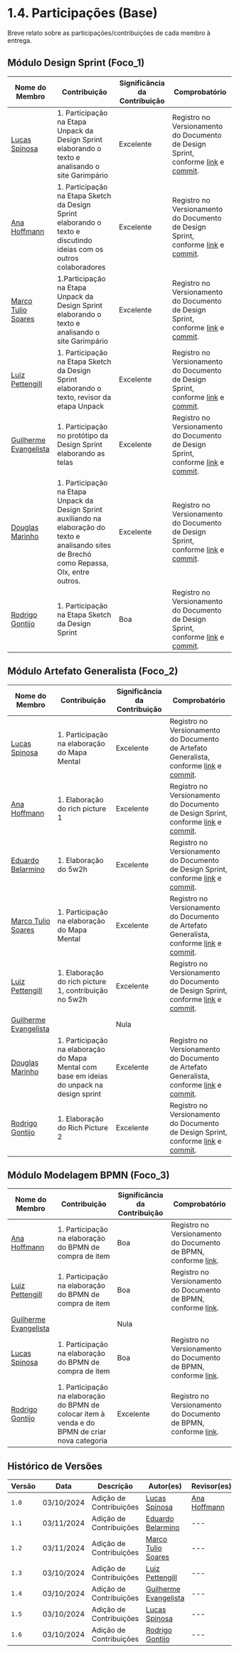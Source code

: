 # 1.4. Participações (Base)

Breve relato sobre as participações/contribuições de cada membro à entrega. 

## Módulo Design Sprint (Foco_1)

| Nome do Membro |          Contribuição               | Significância da Contribuição | Comprobatório |
| -------------- | ----------------------------------- | ----------------------------- | ------------- | 
| [Lucas Spinosa](https://github.com/LucasSpinosa)  | 1. Participação na Etapa Unpack da Design Sprint elaborando o texto e analisando o site Garimpário | Excelente | Registro no Versionamento do Documento de Design Sprint, conforme [link](/docs/Base/1.1.DesignSprint.md) e [commit](https://github.com/UnBArqDsw2024-2/2024.2_G2_Brecho_Entrega_01/commit/9f59db025185ba320ee218f5afb64113e6ac12c0).|
| [Ana Hoffmann](https://github.com/AnHoff)  | 1. Participação na Etapa Sketch da Design Sprint elaborando o texto e discutindo ideias com os outros colaboradores | Excelente | Registro no Versionamento do Documento de Design Sprint, conforme [link](/docs/Base/1.1.DesignSprint.md) e [commit](https://github.com/UnBArqDsw2024-/2024.2_G2_Brecho_Entrega_01/pull/36/commits/9121db7f72d565cca1fef73f2fc6e3815731689c). |
| [Marco Tulio Soares](https://github.com/MarcoTulioSoares)  | 1.Participação na Etapa Unpack da Design Sprint elaborando o texto e analisando o site Garimpário | Excelente | Registro no Versionamento do Documento de Design Sprint, conforme [link](/docs/Base/1.1.DesignSprint.md) e [commit](https://github.com/UnBArqDsw2024-2/2024.2_G2_Brecho_Entrega_01/commit/9f59db025185ba320ee218f5afb64113e6ac12c0). | Boa | Registro no Versionamento do Documento de Design Sprint, conforme [link](/docs/Base/1.1.DesignSprint.md) e [commit](https://github.com/UnBArqDsw2024-/2024.2_G2_Brecho_Entrega_01/pull/36/commits/9121db7f72d565cca1fef73f2fc6e3815731689c). |
| [Luiz Pettengill](https://github.com/LuizPettengill)  | 1. Participação na Etapa Sketch da Design Sprint elaborando o texto, revisor da etapa Unpack | Excelente | Registro no Versionamento do Documento de Design Sprint, conforme [link](/docs/Base/1.1.DesignSprint.md) e [commit](https://github.com/UnBArqDsw2024-2/2024.2_G2_Brecho_Entrega_01/commit/f598c79527a6d23dec43461d6090781601a1b5b7).|
| [Guilherme Evangelista](https://github.com/guinuto)  | 1. Participação no protótipo da Design Sprint elaborando as telas | Excelente | Registro no Versionamento do Documento de Design Sprint, conforme [link](/docs/Base/1.1.DesignSprint.md) e [commit](https://github.com/UnBArqDsw2024-2/2024.2_G2_Brecho_Entrega_01/commit/f518b1fc86b194b00293822e2b64652f7d5805ba).|
| [Douglas Marinho](https://github.com/M4RINH0)  | 1. Participação na Etapa Unpack da Design Sprint auxiliando na elaboração do texto e analisando sites de Brechó como Repassa, Olx, entre outros.| Excelente | Registro no Versionamento do Documento de Design Sprint, conforme [link](/docs/Base/1.1.DesignSprint.md) e [commit](https://github.com/UnBArqDsw2024-2/2024.2_G2_Brecho_Entrega_01/commit/9f59db025185ba320ee218f5afb64113e6ac12c0).|
| [Rodrigo Gontijo](https://github.com/rodrigogontijoo)  | 1. Participação na Etapa Sketch da Design Sprint | Boa | Registro no Versionamento do Documento de Design Sprint, conforme [link](/docs/Base/1.1.DesignSprint.md) e [commit](https://github.com/UnBArqDsw2024-2/2024.2_G2_Brecho_Entrega_01/commit/28d4f039c5582bd6d5207885c472e3b064aba7be). |



## Módulo Artefato Generalista (Foco_2)

| Nome do Membro |          Contribuição               | Significância da Contribuição | Comprobatório |
| -------------- | ----------------------------------- | ----------------------------- | ------------- | 
| [Lucas Spinosa](https://github.com/LucasSpinosa)  | 1. Participação na elaboração do Mapa Mental | Excelente | Registro no Versionamento do Documento de Artefato Generalista, conforme [link](/docs/Base/1.2.ArtefatoGeneralista.md) e [commit](https://github.com/UnBArqDsw2024-2/2024.2_G2_Brecho_Entrega_01/commit/35f90ea6b41c6424bfe05f6a4b24064529c5e2ec).|
| [Ana Hoffmann](https://github.com/AnHoff)  | 1. Elaboração do rich picture 1 | Excelente | Registro no Versionamento do Documento de Design Sprint, conforme [link](/docs/Base/1.1.DesignSprint.md) e [commit](https://github.com/UnBArqDsw2024-2/2024.2_G2_Brecho_Entrega_01/commit/9121db7f72d565cca1fef73f2fc6e3815731689c). |
| [Eduardo Belarmino](https://github.com/eduard0803) | 1. Elaboração do 5w2h | Excelente | Registro no Versionamento do Documento de Design Sprint, conforme [link](/Base/5w2h.md) e [commit](https://github.com/UnBArqDsw2024-2/2024.2_G2_Brecho_Entrega_01/commit/6b37a881046356767c691a30eff47e2e06083237). |
| [Marco Tulio Soares](https://github.com/MarcoTulioSoares)  | 1. Participação na elaboração do Mapa Mental | Excelente | Registro no Versionamento do Documento de Artefato Generalista, conforme [link](/docs/Base/1.2.ArtefatoGeneralista.md) e [commit](https://github.com/UnBArqDsw2024-2/2024.2_G2_Brecho_Entrega_01/commit/35f90ea6b41c6424bfe05f6a4b24064529c5e2ec).|
| [Luiz Pettengill](https://github.com/LuizPettengill)  | 1. Elaboração do rich picture 1, contribuição no 5w2h | Excelente | Registro no Versionamento do Documento de Design Sprint, conforme [link](/docs/Base/1.1.DesignSprint.md) e [commit](https://github.com/UnBArqDsw2024-2/2024.2_G2_Brecho_Entrega_01/commit/f598c79527a6d23dec43461d6090781601a1b5b7). |
| [Guilherme Evangelista](https://github.com/guinuto)  | | Nula | |
| [Douglas Marinho](https://github.com/M4RINH0)  | 1. Participação na elaboração do Mapa Mental com base em ideias do unpack na design sprint | Excelente | Registro no Versionamento do Documento de Artefato Generalista, conforme [link](/docs/Base/1.2.ArtefatoGeneralista.md) e [commit](https://github.com/UnBArqDsw2024-2/2024.2_G2_Brecho_Entrega_01/commit/35f90ea6b41c6424bfe05f6a4b24064529c5e2ec).|
| [Rodrigo Gontijo](https://github.com/rodrigogontijoo)  |  1. Elaboração do Rich Picture 2 | Excelente | Registro no Versionamento do Documento de Design Sprint, conforme [link](/docs/Base/1.1.DesignSprint.md) e [commit](https://github.com/UnBArqDsw2024-2/2024.2_G2_Brecho_Entrega_01/commit/28d4f039c5582bd6d5207885c472e3b064aba7be). |

## Módulo Modelagem BPMN (Foco_3)

| Nome do Membro | Contribuição | Significância da Contribuição | Comprobatório |
| -------------- | ------------ | ----------------------------- | ------------- | 
| [Ana Hoffmann](https://github.com/AnHoff) | 1. Participação na elaboração do BPMN de compra de item | Boa | Registro no Versionamento do Documento de BPMN, conforme [link](/docs/Base/1.3.ModelagemBPMN.md). |
| [Luiz Pettengill](https://github.com/LuizPettengill) | 1. Participação na elaboração do BPMN de compra de item | Boa | Registro no Versionamento do Documento de BPMN, conforme [link](/docs/Base/1.3.ModelagemBPMN.md). |
| [Guilherme Evangelista](https://github.com/guinuto)  | | Nula | |
| [Lucas Spinosa](https://github.com/LucasSpinosa)  | 1. Participação na elaboração do BPMN de compra de item | Boa | Registro no Versionamento do Documento de BPMN, conforme [link](/docs/Base/1.3.ModelagemBPMN.md).|
| [Rodrigo Gontijo](https://github.com/rodrigogontijoo)  |  1. Participação na elaboração do BPMN de colocar item à venda e do BPMN de criar nova categoria | Excelente | Registro no Versionamento do Documento de BPMN, conforme [link](/docs/Base/1.3.ModelagemBPMN.md). |

## Histórico de Versões

| Versão |     Data    | Descrição   | Autor(es) | Revisor(es) |
| ------ | ----------- | ----------- | --------- | ----------- |
| `1.0`  | 03/10/2024  | Adição de Contribuições | [Lucas Spinosa](https://github.com/LucasSpinosa) | [Ana Hoffmann](https://github.com/AnHoff) |
| `1.1`  | 03/11/2024  | Adição de Contribuições | [Eduardo Belarmino](https://github.com/eduard0803) | --- |
| `1.2`  | 03/11/2024  | Adição de Contribuições | [Marco Tulio Soares](https://github.com/MarcoTulioSoares) | --- |
| `1.3`  | 03/10/2024  | Adição de Contribuições | [Luiz Pettengill](https://github.com/LuizPettengill) | --- |
| `1.4`  | 03/10/2024  | Adição de Contribuições | [Guilherme Evangelista](https://github.com/guinuto) | --- |
| `1.5`  | 03/10/2024  | Adição de Contribuições | [Lucas Spinosa](https://github.com/LucasSpinosa) | --- |
| `1.6`  | 03/10/2024  | Adição de Contribuições | [Rodrigo Gontijo](https://github.com/rodrigogontijoo) | --- |
